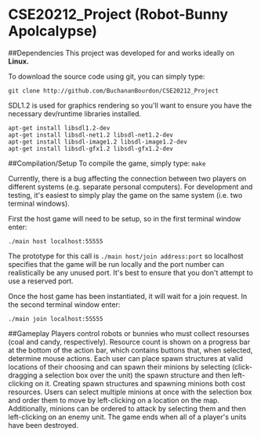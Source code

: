 # CSE20212_Project (Robot-Bunny Apolcalypse)

##Dependencies
This project was developed for and works ideally on <b>Linux. </b>

To download the source code using git, you can simply type:
```
git clone http://github.com/BuchananBourdon/CSE20212_Project
```

SDL1.2 is used for graphics rendering so you'll want to ensure you have the necessary dev/runtime libraries installed.
```
apt-get install libsdl1.2-dev
apt-get install libsdl-net1.2 libsdl-net1.2-dev
apt-get install libsdl-image1.2 libsdl-image1.2-dev
apt-get install libsdl-gfx1.2 libsdl-gfx1.2-dev
```

##Compilation/Setup
To compile the game, simply type: ``` make ```

Currently, there is a bug affecting the connection between two players on different systems (e.g. separate personal computers). For development and testing, it's easiest to simply play the game on the same system (i.e. two terminal windows).

First the host game will need to be setup, so in the first terminal window enter: 
```
./main host localhost:55555
```
The prototype for this call is ```./main host/join address:port``` so localhost specifies that the game will be run locally and the port number can realistically be any unused port. It's best to ensure that you don't attempt to use a reserved port. 

Once the host game has been instantiated, it will wait for a join request. In the second terminal window enter:
```
./main join localhost:55555
```

##Gameplay
Players control robots or bunnies who must collect resourses (coal and candy, respectively). Resource count is shown on a progress bar at the bottom of the action bar, which contains buttons that, when selected, determine mouse actions. Each user can place spawn structures at valid locations of their choosing and can spawn their minions by selecting (click-dragging a selection box over the unit) the spawn structure and then left-clicking on it. Creating spawn structures and spawning minions both cost resources. Users can select multiple minions at once with the selection box and order them to move by left-clicking on a location on the map. Additionally, minions can be ordered to attack by selecting them and then left-clicking on an enemy unit. The game ends when all of a player's units have been destroyed.
